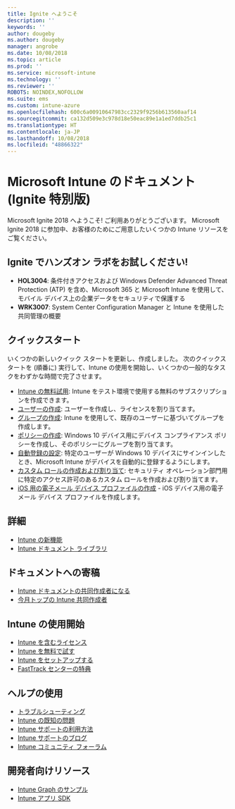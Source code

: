 ```yaml
---
title: Ignite へようこそ
description: ''
keywords: ''
author: dougeby
ms.author: dougeby
manager: angrobe
ms.date: 10/08/2018
ms.topic: article
ms.prod: ''
ms.service: microsoft-intune
ms.technology: ''
ms.reviewer: ''
ROBOTS: NOINDEX,NOFOLLOW
ms.suite: ems
ms.custom: intune-azure
ms.openlocfilehash: 600c6a00910647983cc2329f9256b613560aaf14
ms.sourcegitcommit: ca132d509e3c978d18e50eac89e1a1ed7ddb25c1
ms.translationtype: HT
ms.contentlocale: ja-JP
ms.lasthandoff: 10/08/2018
ms.locfileid: "48866322"
---
```

# <a name="microsoft-intune-documentation-40ignite-special-edition41"></a>Microsoft Intune のドキュメント &#40;Ignite 特別版&#41;
Microsoft Ignite 2018 へようこそ! ご利用ありがとうございます。 Microsoft Ignite 2018 に参加中、お客様のためにご用意したいくつかの Intune リソースをご覧ください。

## <a name="try-our-hands-on-labs-at-ignite"></a>Ignite でハンズオン ラボをお試しください!
- **HOL3004**: 条件付きアクセスおよび Windows Defender Advanced Threat Protection (ATP) を含め、Microsoft 365 と Microsoft Intune を使用して、モバイル デバイス上の企業データをセキュリティで保護する
- **WRK3007**: System Center Configuration Manager と Intune を使用した共同管理の概要

## <a name="quickstarts"></a>クイックスタート
いくつかの新しいクイック スタートを更新し、作成しました。 次のクイックスタートを (順番に) 実行して、Intune の使用を開始し、いくつかの一般的なタスクをわずかな時間で完了させます。

- [Intune の無料試用](free-trial-sign-up.md): Intune をテスト環境で使用する無料のサブスクリプションを作成できます。    
- [ユーザーの作成](quickstart-create-user.md): ユーザーを作成し、ライセンスを割り当てます。
- [グループの作成](quickstart-create-group.md): Intune を使用して、既存のユーザーに基づいてグループを作成します。
- [ポリシーの作成](get-started-policies.md): Windows 10 デバイス用にデバイス コンプライアンス ポリシーを作成し、そのポリシーにグループを割り当てます。
- [自動登録の設定](quickstart-setup-auto-enrollment.md): 特定のユーザーが Windows 10 デバイスにサインインしたとき、Microsoft Intune がデバイスを自動的に登録するようにします。
- [カスタム ロールの作成および割り当て](quickstart-create-custom-role.md): セキュリティ オペレーション部門用に特定のアクセス許可のあるカスタム ロールを作成および割り当てます。 
- [iOS 用の電子メール デバイス プロファイルの作成](quickstart-email-profile.md) - iOS デバイス用の電子メール デバイス プロファイルを作成します。

## <a name="learn"></a>詳細
- [Intune の新機能](whats-new.md)
- [Intune ドキュメント ライブラリ](https://docs.microsoft.com/intune/)

## <a name="contribute-to-docs"></a>ドキュメントへの寄稿
- [Intune ドキュメントの共同作成者になる](https://github.com/MicrosoftDocs/IntuneDocs/blob/master/README.md)  
- [今月トップの Intune 共同作成者](https://github.com/MicrosoftDocs/IntuneDocs/graphs/contributors?from=2018-09-01&to=2018-11-30&type=c)  

## <a name="start-using-intune"></a>Intune の使用開始
- [Intune を含むライセンス](licenses.md)
- [Intune を無料で試す](free-trial-sign-up.md)
- [Intune をセットアップする](setup-steps.md)
- [FastTrack センターの特典](https://docs.microsoft.com/enterprise-mobility-security/Solutions/enterprise-mobility-fasttrack-program)

## <a name="get-help"></a>ヘルプの使用
- [トラブルシューティング](help-desk-operators.md)
- [Intune の既知の問題](known-issues.md)
- [Intune サポートの利用方法](get-support.md)
- [Intune サポートのブログ](https://blogs.technet.microsoft.com/intunesupport/)
- [Intune コミュニティ フォーラム](https://techcommunity.microsoft.com/t5/Enterprise-Mobility-Security/ct-p/EMS)

## <a name="developer-resources"></a>開発者向けリソース
- [Intune Graph のサンプル](https://github.com/microsoftgraph/powershell-intune-samples)
- [Intune アプリ SDK](app-sdk-get-started.md)
